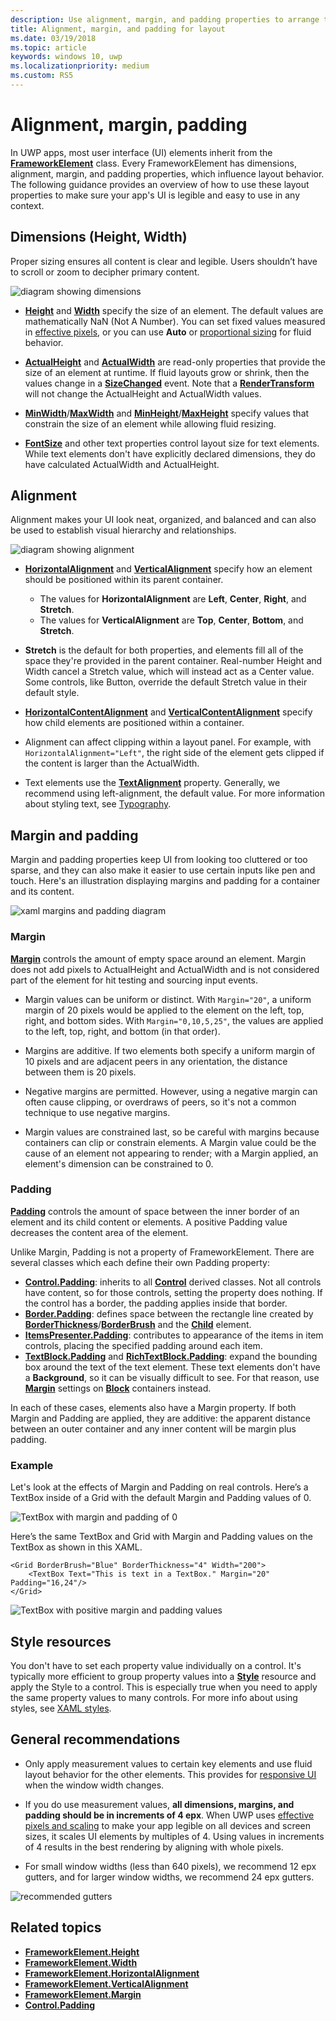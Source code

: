 ```yaml
---
description: Use alignment, margin, and padding properties to arrange the layout of elements on a page.
title: Alignment, margin, and padding for layout
ms.date: 03/19/2018
ms.topic: article
keywords: windows 10, uwp
ms.localizationpriority: medium
ms.custom: RS5
---
```

# Alignment, margin, padding

In UWP apps, most user interface (UI) elements inherit from the [**FrameworkElement**](/uwp/api/Windows.UI.Xaml.FrameworkElement) class. Every FrameworkElement has dimensions, alignment, margin, and padding properties, which influence layout behavior. The following guidance provides an overview of how to use these layout properties to make sure your app's UI is legible and easy to use in any context.

## Dimensions (Height, Width)
Proper sizing ensures all content is clear and legible. Users shouldn’t have to scroll or zoom to decipher primary content.

![diagram showing dimensions](images/dimensions.svg)

- [**Height**](/uwp/api/windows.ui.xaml.frameworkelement.height) and [**Width**](/uwp/api/windows.ui.xaml.frameworkelement.width) specify the size of an element. The default values are mathematically NaN (Not A Number). You can set fixed values measured in [effective pixels](screen-sizes-and-breakpoints-for-responsive-design.md#effective-pixels-and-scale-factor), or you can use **Auto** or [proportional sizing](layout-panels.md#grid) for fluid behavior.

- [**ActualHeight**](/uwp/api/windows.ui.xaml.frameworkelement.actualheight) and [**ActualWidth**](/uwp/api/windows.ui.xaml.frameworkelement.actualwidth) are read-only properties that provide the size of an element at runtime. If fluid layouts grow or shrink, then the values change in a [**SizeChanged**](/uwp/api/windows.ui.xaml.frameworkelement.sizechanged) event. Note that a [**RenderTransform**](/uwp/api/windows.ui.xaml.uielement.rendertransform) will not change the ActualHeight and ActualWidth values.

- [**MinWidth**](/uwp/api/windows.ui.xaml.frameworkelement.minwidth)/[**MaxWidth**](/uwp/api/windows.ui.xaml.frameworkelement.maxwidth) and [**MinHeight**](/uwp/api/windows.ui.xaml.frameworkelement.minheight)/[**MaxHeight**](/uwp/api/windows.ui.xaml.frameworkelement.maxheight) specify values that constrain the size of an element while allowing fluid resizing.

- [**FontSize**](/uwp/api/windows.ui.xaml.controls.textblock.fontsize) and other text properties control layout size for text elements. While text elements don't have explicitly declared dimensions, they do have calculated ActualWidth and ActualHeight. 

## Alignment
Alignment makes your UI look neat, organized, and balanced and can also be used to establish visual hierarchy and relationships.

![diagram showing alignment](images/alignment.svg)

- [**HorizontalAlignment**](/uwp/api/windows.ui.xaml.frameworkelement.horizontalalignment) and [**VerticalAlignment**](/uwp/api/windows.ui.xaml.frameworkelement.verticalalignment) specify how an element should be positioned within its parent container.
    - The values for **HorizontalAlignment** are **Left**, **Center**, **Right**, and **Stretch**.
    - The values for **VerticalAlignment** are **Top**, **Center**, **Bottom**, and **Stretch**.

- **Stretch** is the default for both properties, and elements fill all of the space they're provided in the parent container. Real-number Height and Width cancel a Stretch value, which will instead act as a Center value. Some controls, like Button, override the default Stretch value in their default style.

- [**HorizontalContentAlignment**](/uwp/api/windows.ui.xaml.controls.control.horizontalcontentalignment) and [**VerticalContentAlignment**](/uwp/api/windows.ui.xaml.controls.control.verticalcontentalignment) specify how child elements are positioned within a container.

- Alignment can affect clipping within a layout panel. For example, with `HorizontalAlignment="Left"`, the right side of the element gets clipped if the content is larger than the ActualWidth.

- Text elements use the [**TextAlignment**](/uwp/api/windows.ui.xaml.textalignment) property. Generally, we recommend using left-alignment, the default value. For more information about styling text, see [Typography](../style/typography.md).

## Margin and padding
Margin and padding properties keep UI from looking too cluttered or too sparse, and they can also make it easier to use certain inputs like pen and touch. Here's an illustration displaying margins and padding for a container and its content.

![xaml margins and padding diagram](images/xaml-layout-margins-padding.svg)

### Margin
[**Margin**](/uwp/api/windows.ui.xaml.frameworkelement.margin) controls the amount of empty space around an element. Margin does not add pixels to ActualHeight and ActualWidth and is not considered part of the element for hit testing and sourcing input events.

- Margin values can be uniform or distinct. With `Margin="20"`, a uniform margin of 20 pixels would be applied to the element on the left, top, right, and bottom sides. With `Margin="0,10,5,25"`, the values are applied to the left, top, right, and bottom (in that order). 

- Margins are additive. If two elements both specify a uniform margin of 10 pixels and are adjacent peers in any orientation, the distance between them is 20 pixels.

- Negative margins are permitted. However, using a negative margin can often cause clipping, or overdraws of peers, so it's not a common technique to use negative margins.

- Margin values are constrained last, so be careful with margins because containers can clip or constrain elements. A Margin value could be the cause of an element not appearing to render; with a Margin applied, an element's dimension can be constrained to 0.

### Padding
[**Padding**](/uwp/api/windows.ui.xaml.frameworkelement.padding) controls the amount of space between the inner border of an element and its child content or elements. A positive Padding value decreases the content area of the element. 

Unlike Margin, Padding is not a property of FrameworkElement. There are several classes which each define their own Padding property:

-   [**Control.Padding**](/uwp/api/windows.ui.xaml.controls.control.padding): inherits to all [**Control**](/uwp/api/windows.ui.xaml.controls) derived classes. Not all controls have content, so for those controls, setting the property does nothing. If the control has a border, the padding applies inside that border.
-   [**Border.Padding**](/uwp/api/windows.ui.xaml.controls.border.padding): defines space between the rectangle line created by [**BorderThickness**](/uwp/api/windows.ui.xaml.controls.border.borderthickness)/[**BorderBrush**](/uwp/api/windows.ui.xaml.controls.border.borderbrush) and the [**Child**](/uwp/api/windows.ui.xaml.controls.border.child) element.
-   [**ItemsPresenter.Padding**](/uwp/api/windows.ui.xaml.controls.itemspresenter.padding): contributes to appearance of the items in item controls, placing the specified padding around each item.
-   [**TextBlock.Padding**](/uwp/api/windows.ui.xaml.controls.textblock.padding) and [**RichTextBlock.Padding**](/uwp/api/windows.ui.xaml.controls.richtextblock.padding): expand the bounding box around the text of the text element. These text elements don't have a **Background**, so it can be visually difficult to see. For that reason, use [**Margin**](/uwp/api/windows.ui.xaml.documents.block.margin) settings on [**Block**](/uwp/api/windows.ui.xaml.documents.block) containers instead.

In each of these cases, elements also have a Margin property. If both Margin and Padding are applied, they are additive: the apparent distance between an outer container and any inner content will be margin plus padding.

### Example
Let's look at the effects of Margin and Padding on real controls. Here’s a TextBox inside of a Grid with the default Margin and Padding values of 0.

![TextBox with margin and padding of 0](images/xaml-layout-textbox-no-margins-padding.svg)

Here’s the same TextBox and Grid with Margin and Padding values on the TextBox as shown in this XAML.

```xaml
<Grid BorderBrush="Blue" BorderThickness="4" Width="200">
    <TextBox Text="This is text in a TextBox." Margin="20" Padding="16,24"/>
</Grid>
```

![TextBox with positive margin and padding values](images/xaml-layout-textbox-with-margins-padding.svg)


## Style resources
You don't have to set each property value individually on a control. It's typically more efficient to group property values into a [**Style**](/uwp/api/Windows.UI.Xaml.Style) resource and apply the Style to a control. This is especially true when you need to apply the same property values to many controls. For more info about using styles, see [XAML styles](../style/xaml-styles.md).

## General recommendations
- Only apply measurement values to certain key elements and use fluid layout behavior for the other elements. This provides for [responsive UI](responsive-design.md) when the window width changes.

- If you do use measurement values, **all dimensions, margins, and padding should be in increments of 4 epx**. When UWP uses [effective pixels and scaling](screen-sizes-and-breakpoints-for-responsive-design.md) to make your app legible on all devices and screen sizes, it scales UI elements by multiples of 4. Using values in increments of 4 results in the best rendering by aligning with whole pixels.

- For small window widths (less than 640 pixels), we recommend 12 epx gutters, and for larger window widths, we recommend 24 epx gutters.

![recommended gutters](images/12-gutter.svg)

## Related topics
* [**FrameworkElement.Height**](/uwp/api/windows.ui.xaml.frameworkelement.height)
* [**FrameworkElement.Width**](/uwp/api/windows.ui.xaml.frameworkelement.width)
* [**FrameworkElement.HorizontalAlignment**](/uwp/api/windows.ui.xaml.frameworkelement.horizontalalignment)
* [**FrameworkElement.VerticalAlignment**](/uwp/api/windows.ui.xaml.frameworkelement.verticalalignment)
* [**FrameworkElement.Margin**](/uwp/api/windows.ui.xaml.frameworkelement.margin)
* [**Control.Padding**](/uwp/api/windows.ui.xaml.controls.control.padding)
